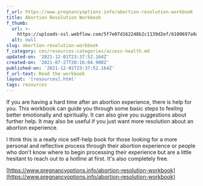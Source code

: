 ```yaml
---
f_url: https://www.pregnancyoptions.info/abortion-resolution-workbook
title: Abortion Resolution Workbook
f_thumb:
  url: >-
    https://uploads-ssl.webflow.com/5f7e07d162248b2c1139d2ef/6100697a9a6fe18c550be2c4_Screen%20Shot%202021-07-27%20at%201.15.36%20PM.png
  alt: null
slug: abortion-resolution-workbook
f_category: cms/resources-categories/access-health.md
updated-on: '2021-12-01T23:37:52.164Z'
created-on: '2021-07-27T20:16:04.900Z'
published-on: '2021-12-01T23:37:52.164Z'
f_url-text: Read the workbook
layout: '[resources].html'
tags: resources
---
```


If you are having a hard time after an abortion experience, there is help for you. This workbook can guide you through some basic steps to feeling better emotionally and spiritually. It can also give you suggestions about further help. It may also be useful if you just want more resolution about an abortion experience.

I think this is a really nice self-help book for those looking for a more personal and reflective process through their abortion experience or people who don't know where to begin processing their experience but are a little hesitant to reach out to a hotline at first. It's also completely free.

[https://www.pregnancyoptions.info/abortion-resolution-workbook](https://www.pregnancyoptions.info/abortion-resolution-workbook)
